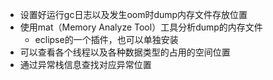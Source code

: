 - 设置好运行gc日志以及发生oom时dump内存文件存放位置
- 使用mat（Memory Analyze Tool）工具分析dump的内存文件
	- eclipse的一个插件，也可以单独安装
- 可以查看各个线程以及各种数据类型的占用的空间位置
- 通过异常栈信息查找对应异常位置